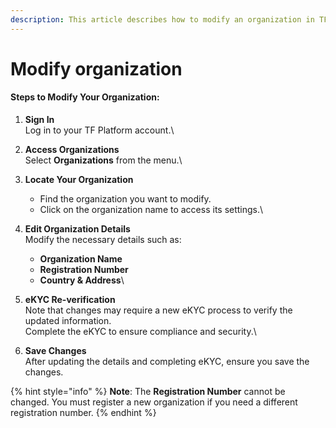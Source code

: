 ```yaml
---
description: This article describes how to modify an organization in TF Platform.
---
```


# Modify organization

#### Steps to Modify Your Organization:

1. **Sign In**\
   Log in to your TF Platform account.\

2. **Access Organizations**\
   Select **Organizations** from the menu.\

3. **Locate Your Organization**
   * Find the organization you want to modify.
   * Click on the organization name to access its settings.\

4. **Edit Organization Details**\
   Modify the necessary details such as:
   * **Organization Name**
   * **Registration Number**
   * **Country & Address**\

5. **eKYC Re-verification**\
   Note that changes may require a new eKYC process to verify the updated information.\
   Complete the eKYC to ensure compliance and security.\

6. **Save Changes**\
   After updating the details and completing eKYC, ensure you save the changes.

{% hint style="info" %}
**Note**: The **Registration Number** cannot be changed. You must register a new organization if you need a different registration number.
{% endhint %}
